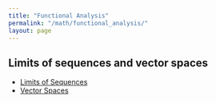 ```yaml
---
title: "Functional Analysis"
permalink: "/math/functional_analysis/"
layout: page
---
```

## Limits of sequences and vector spaces

- [Limits of Sequences](/notes/math/functional_analysis/limits_of_sequences)
- [Vector Spaces](/notes/math/functional_analysis/vector_spaces)
